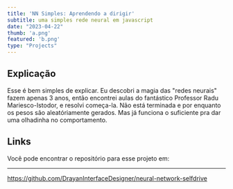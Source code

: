 ```yaml
---
title: 'NN Simples: Aprendendo a dirigir'
subtitle: uma simples rede neural em javascript
date: "2023-04-22"
thumb: 'a.png'
featured: 'b.png'
type: "Projects"
---
```


## Explicação

Esse é bem simples de explicar.
Eu descobri a magia das "redes neurais" fazem apenas 3 anos, então encontrei aulas do fantástico Professor Radu Mariesco-Istodor, e resolvi começa-la. 
Não está terminada e por enquanto os pesos são aleatóriamente gerados. Mas já funciona o suficiente pra dar uma olhadinha no comportamento.


## Links

Você pode encontrar o repositório para esse projeto em:<hr>
https://github.com/DrayanInterfaceDesigner/neural-network-selfdrive
